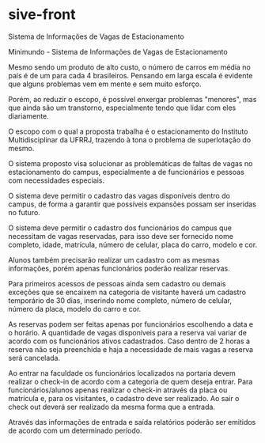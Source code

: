# sive-front
Sistema de Informações de Vagas de Estacionamento

Minimundo - Sistema de Informações de Vagas de Estacionamento


Mesmo sendo um produto de alto custo, o número de carros em média no país é de um
para cada 4 brasileiros. Pensando em larga escala é evidente que alguns problemas
vem em mente e sem muito esforço. 

Porém, ao reduzir o escopo, é possível enxergar problemas "menores", mas que ainda são um transtorno, especialmente tendo que lidar com eles diariamente. 

O escopo com o qual a proposta trabalha é o estacionamento do Instituto Multidisciplinar da UFRRJ, trazendo à tona o problema de superlotação do mesmo. 

O sistema proposto visa solucionar as problemáticas de faltas de vagas no estacionamento do campus, especialmente a de funcionários e pessoas com necessidades especiais.

O sistema deve permitir o cadastro das vagas disponíveis dentro do campus, de forma a garantir que possíveis expansões possam ser inseridas no futuro. 

O sistema deve permitir o cadastro dos funcionários do campus que necessitam de vagas reservadas, para isso deve ser fornecido nome completo, idade, matrícula, número de 	celular, placa do carro, modelo e cor.

Alunos também precisarão realizar um cadastro com as mesmas informações, porém apenas funcionários poderão realizar reservas.

Para primeiros acessos de pessoas ainda sem cadastro ou demais exceções que se encaixem na categoria de visitante haverá um cadastro temporário de 30 dias, inserindo nome completo, número de celular, número da placa, modelo do carro e cor.

As reservas podem ser feitas apenas por funcionários escolhendo  a data e o horário. A quantidade de vagas disponíveis para a reserva vai variar de acordo com os funcionários ativos cadastrados. Caso dentro de 2 horas a reserva não seja preenchida e haja a necessidade de mais vagas a reserva será cancelada.

Ao entrar na faculdade os funcionários localizados na portaria devem realizar o check-in de acordo com a categoria de quem deseja entrar. Para funcionários/alunos apenas realizar o check-in através da placa ou matrícula e, para os visitantes, o cadastro deve ser realizado.  Ao sair o check out deverá ser realizado da mesma forma que a entrada.

Através das informações de entrada e saída relatórios poderão ser emitidos de acordo com um determinado período.
